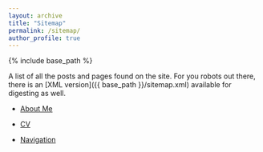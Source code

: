 ```yaml
---
layout: archive
title: "Sitemap"
permalink: /sitemap/
author_profile: true
---
```


{% include base_path %}

A list of all the posts and pages found on the site. For you robots out there, there is an [XML version]({{ base_path }}/sitemap.xml) available for digesting as well.

<ul>
  <li><a href="{{ base_path }}/about/">About Me</a></li>
</ul>

<ul>
  <li><a href="{{ base_path }}/cv/">CV</a></li>
</ul>

<ul>
  <li><a href="{{ base_path }}/navigation/">Navigation</a></li>
</ul>
